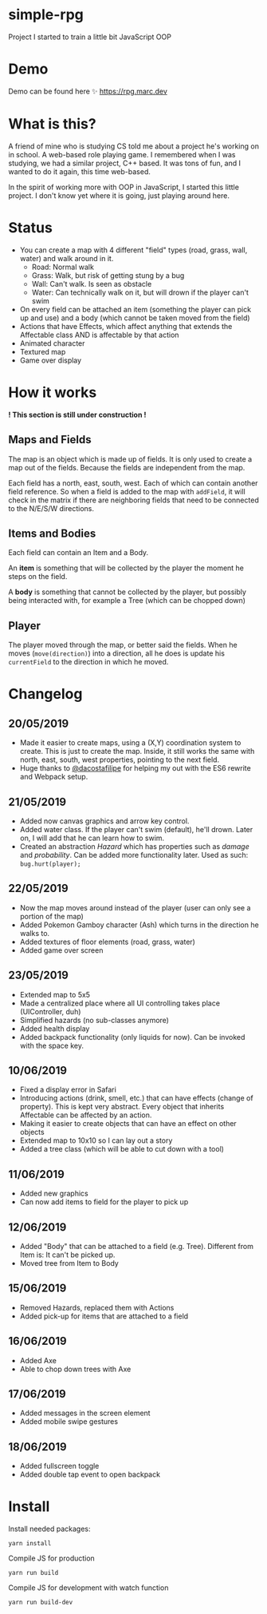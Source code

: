 # simple-rpg
Project I started to train a little bit JavaScript OOP

# Demo
Demo can be found here ✨
https://rpg.marc.dev

# What is this?
A friend of mine who is studying CS told me about a project he's working on in school. A web-based role playing game. I remembered when I was studying, we had a similar project, C++ based. It was tons of fun, and I wanted to do it again, this time web-based.

In the spirit of working more with OOP in JavaScript, I started this little project. I don't know yet where it is going, just playing around here.

# Status
* You can create a map with 4 different "field" types (road, grass, wall, water) and walk around in it.
  * Road: Normal walk
  * Grass: Walk, but risk of getting stung by a bug
  * Wall: Can't walk. Is seen as obstacle
  * Water: Can technically walk on it, but will drown if the player can't swim
* On every field can be attached an item (something the player can pick up and use) and a body (which cannot be taken moved from the field)
* Actions that have Effects, which affect anything that extends the Affectable class AND is affectable by that action
* Animated character
* Textured map
* Game over display

# How it works

**! This section is still under construction !**

## Maps and Fields

The map is an object which is made up of fields. It is only used to create a map out of the fields. Because the fields are independent from the map.

Each field has a north, east, south, west. Each of which can contain another field reference. So when a field is added to the map with `addField`, it will check in the matrix if there are neighboring fields that need to be connected to the N/E/S/W directions.

## Items and Bodies

Each field can contain an Item and a Body.

An **item** is something that will be collected by the player the moment he steps on the field.

A **body** is something that cannot be collected by the player, but possibly being interacted with, for example a Tree (which can be chopped down)

## Player

The player moved through the map, or better said the fields. When he moves (`move(direction)`) into a direction, all he does is update his `currentField` to the direction in which he moved.

# Changelog
## 20/05/2019
* Made it easier to create maps, using a (X,Y) coordination system to create. This is just to create the map. Inside, it still works the same with north, east, south, west properties, pointing to the next field.
* Huge thanks to [@dacostafilipe](https://twitter.com/dacostafilipe) for helping my out with the ES6 rewrite and Webpack setup.

## 21/05/2019
* Added now canvas graphics and arrow key control.
* Added water class. If the player can't swim (default), he'll drown. Later on, I will add that he can learn how to swim.
* Created an abstraction *Hazard* which has properties such as *damage* and *probability*. Can be added more functionality later. Used as such: `bug.hurt(player);`

## 22/05/2019
* Now the map moves around instead of the player (user can only see a portion of the map)
* Added Pokemon Gamboy character (Ash) which turns in the direction he walks to.
* Added textures of floor elements (road, grass, water)
* Added game over screen

## 23/05/2019
* Extended map to 5x5
* Made a centralized place where all UI controlling takes place (UIController, duh)
* Simplified hazards (no sub-classes anymore)
* Added health display
* Added backpack functionality (only liquids for now). Can be invoked with the space key.

## 10/06/2019
* Fixed a display error in Safari
* Introducing actions (drink, smell, etc.) that can have effects (change of property). This is kept very abstract. Every object that inherits Affectable can be affected by an action.
* Making it easier to create objects that can have an effect on other objects
* Extended map to 10x10 so I can lay out a story
* Added a tree class (which will be able to cut down with a tool)

## 11/06/2019
* Added new graphics
* Can now add items to field for the player to pick up

## 12/06/2019
* Added "Body" that can be attached to a field (e.g. Tree). Different from Item is: It can't be picked up.
* Moved tree from Item to Body

## 15/06/2019
* Removed Hazards, replaced them with Actions
* Added pick-up for items that are attached to a field

## 16/06/2019
* Added Axe
* Able to chop down trees with Axe

## 17/06/2019
* Added messages in the screen element
* Added mobile swipe gestures

## 18/06/2019
* Added fullscreen toggle
* Added double tap event to open backpack

# Install

Install needed packages:

```
yarn install
```

Compile JS for production

```
yarn run build
```

Compile JS for development with watch function

```
yarn run build-dev
```